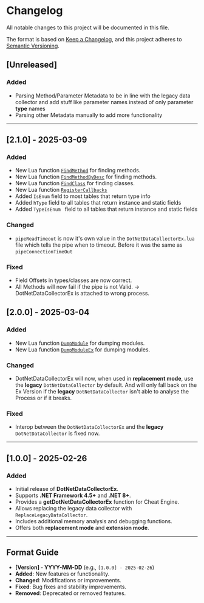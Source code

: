 # Changelog

All notable changes to this project will be documented in this file.

The format is based on [Keep a Changelog](https://keepachangelog.com/en/1.1.0/),
and this project adheres to [Semantic Versioning](https://semver.org/spec/v2.0.0.html).

## [Unreleased]
### Added
- Parsing Method/Parameter Metadata to be in line with the legacy data collector and add stuff like parameter names instead of only parameter **type** names
- Parsing other Metadata manually to add more functionality

---

## [2.1.0] - 2025-03-09
### Added
- New Lua function [`FindMethod`](LUA_API.md#findmethodhmodule-fullclassname-methodname-paramcount-casesensitive) for finding methods.
- New Lua function [`FindMethodByDesc`](LUA_API.md#findmethodbydeschmodule-methodsignature-casesensitive) for finding methods.
- New Lua function [`FindClass`](LUA_API.md#findclasshmodule-fullclassname-casesensitive) for finding classes.
- New Lua function [`RegisterCallbacks`](LUA_API.md#registercallbacksunregister)
- Added `IsEnum` field to most tables that return type info
- Added `hType` field to all tables that return instance and static fields
- Added `TypeIsEnum ` field to all tables that return instance and static fields

### Changed
- `pipeReadTimeout` is now it's own value in the `DotNetDataCollectorEx.lua` file which tells the pipe when to timeout. Before it was the same as `pipeConnectionTimeOut`

### Fixed
- Field Offsets in types/classes are now correct.
- All Methods will now fail if the pipe is not Valid. -> DotNetDataCollectorEx is attached to wrong process.

## [2.0.0] - 2025-03-04
### Added
- New Lua function [`DumpModule`](LUA_API.md#dumpmodulehmodule-outputfilepath) for dumping modules.
- New Lua function [`DumpModuleEx`](LUA_API.md#dumpmoduleexmodule-outputpath) for dumping modules.

### Changed
- DotNetDataCollectorEx will now, when used in **replacement mode**, use the **legacy** `DotNetDataCollector` by default. And will only fall back on the Ex Version if the **legacy** `DotNetDataCollector` isn't able to analyse the Process or if it breaks.

### Fixed
- Interop between the `DotNetDataCollectorEx` and the **legacy** `DotNetDataCollector` is fixed now.

---

## [1.0.0] - 2025-02-26
### Added
- Initial release of **DotNetDataCollectorEx**.
- Supports **.NET Framework 4.5+** and **.NET 8+**.
- Provides a **getDotNetDataCollectorEx** function for Cheat Engine.
- Allows replacing the legacy data collector with `ReplaceLegacyDataCollector`.
- Includes additional memory analysis and debugging functions.
- Offers both **replacement mode** and **extension mode**.

---

## Format Guide
- **[Version] - YYYY-MM-DD** (e.g., `[1.0.0] - 2025-02-26`)
- **Added**: New features or functionality.
- **Changed**: Modifications or improvements.
- **Fixed**: Bug fixes and stability improvements.
- **Removed**: Deprecated or removed features.
